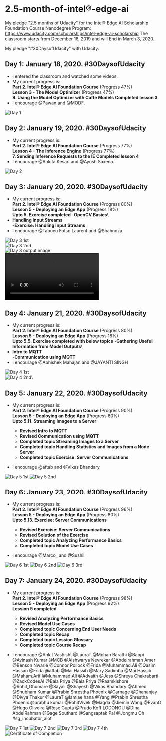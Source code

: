 # 2.5-month-of-intel®-edge-ai

My pledge "2.5 months of Udacity" for the Intel® Edge AI Scholarship Foundation Course Nanodegree Program:\
https://www.udacity.com/scholarships/intel-edge-ai-scholarship
The classroom starts from December 16, 2019 and will End in March 3, 2020.

My pledge "#30DaysofUdacity" with Udacity.
## Day 1: January 18, 2020. #30DaysofUdacity
- I entered the classroom and watched some videos.
- My current progress is:\
  **Part 2. Intel® Edge AI Foundation Course** (Progress 47%)\
  **Lesson 3 - The Model Optimizer** (Progress 47%)\
  **9. Using the Model Optimizer with Caffe Models**
  **Completed lesson 3**
- I encourage @Pawan and @MODF. 

![Day 1](images/day-01.png)


## Day 2: January 19, 2020. #30DaysofUdacity
- My current progress is:\
  **Part 2. Intel® Edge AI Foundation Course** (Progress 77%)\
  **Lesson 4 - The Inference Engine** (Progress 77%)\
  **7. Sending Inference Requests to the IE**
  **Completed lesson 4**
- I encourage @Ankita Kesari and @Ayush Saxena. 

![Day 2](images/day-02.png)


## Day 3: January 20, 2020. #30DaysofUdacity
- My current progress is:\
  **Part 2. Intel® Edge AI Foundation Course** (Progress 80%)\
  **Lesson 5 - Deploying an Edge App** (Progress 18%)\
  **Upto 5. Exercise completed**
  -**OpenCV Basics**\
 - **Handling Input Streams**\
  -**Exercise: Handling Input Streams**
- I encourage @Tabueu Fotso Laurent and @Shahnoza.

![Day 3 1st](images/day-03-1.png)\
![Day 3 2nd](images/day-03-2.png)\
![Day 3 output image](images/day-3-output.jpg)\
![Day 3 output video](videos/5-4-out.mp4)


## Day 4: January 21, 2020. #30DaysofUdacity
- My current progress is:\
  **Part 2. Intel® Edge AI Foundation Course** (Progress 80%)\
  **Lesson 5 - Deploying an Edge App** (Progress 18%)\
  **Upto 5.5. Exercise completed with below topics**
  -**Gathering Useful Information from Model Outputs**\
 - **Intro to MQTT**\
  -**Communication using MQTT**
- I encourage @Abhishek Mahajan and @JAYANTI SINGH 

![Day 4 1st](images/day-04-1.png)\
![Day 4 2nd](images/day-04-2.png)\


## Day 5: January 22, 2020. #30DaysofUdacity
- My current progress is:\
  **Part 2. Intel® Edge AI Foundation Course** (Progress 90%)\
  **Lesson 5 - Deploying an Edge App** (Progress 60%)\
  **Upto 5.11. Streaming Images to a Server**
  - **Revised Intro to MQTT**
  - **Revised Communication using MQTT**
  - **Completed topic Streaming Images to a Server**
  - **Completed topic Handling Statistics and Images from a Node Server**
  - **Completed topic Exercise: Server Communications**

- I encourage @aftab and @Vikas Bhandary

![Day 5 1st](images/day-05-1.png)
![Day 5 2nd](images/day-05-2.png)


## Day 6: January 23, 2020. #30DaysofUdacity
- My current progress is:\
  **Part 2. Intel® Edge AI Foundation Course** (Progress 96%)\
  **Lesson 5 - Deploying an Edge App** (Progress 80%)\
  **Upto 5.13. Exercise: Server Communications**
  - **Revised Exercise: Server Communications**
  - **Revised Solution of the Exercise**
  - **Completed topic Analyzing Performance Basics**
  - **Completed topic Model Use Cases**

- I encourage @Marco_ and @Sushil

![Day 6 1st](images/day-06-1.png)
![Day 6 2nd](images/day-06-2.png)
![Day 6 3rd](images/day-06-3.png)


## Day 7: January 24, 2020. #30DaysofUdacity
- My current progress is:\
  **Part 2. Intel® Edge AI Foundation Course** (Progress 98%)\
  **Lesson 5 - Deploying an Edge App** (Progress 92%)\
  **Lession 5 completed**
  - **Revised Analyzing Performance Basics**
  - **Revised Model Use Cases**
  - **Completed topic Concerning End User Needs**
  - **Completed topic Recap**
  - **Completed topic Lession Glossary**
  - **Completed topic Course Recap**


- I encourage @Ankit Vashisht @LauraT @Mohan Barathi @Bappi 
					@Avinash Kumar @MCB @Aishwarya Nevrekar 
					@Abdelrahman Amer @Benson Nwarie @Connor Pollock @Frida 
					@Muhammad.Ali @Qasim Hassan @Frida @aftab @Mai Hassib 
					@Mary Sadimba @Mai Hassib @Maham.Arif @Muhammad.Ali 
					@Advaith @Jess @Shreya Chakrabarti @ZackCodesAI @Bala Priya 
					@Bala Priya @Raamkishore @Rohit_Ghumare @Sayali @Shayekh 
					@Vikas Bhandary @Ahmed @Shubham Kumar @Prabin Shrestha Phoenix 
					@Carnage @Dhananjay @Divya Thakur @LauraT @lamiae hana 
					@Yang @Prabin Shrestha Phoenix @prabhu kumar @RohitVivek 
					@Magda @Jiemin Wang @EvanO @Hugo Oliveira @Rose Gupta 
					@Prudo Koff LODONOU @Dina AbdelRahman @Gage Southard 
					@Sangsaptak Pal @Jongmu Oh #sg_incubator_aiot

![Day 7 1st](images/day-07-1.png)
![Day 7 2nd](images/day-07-2.png)
![Day 7 3rd](images/day-07-3.png)
![Day 7 4th](images/day-07-4.png)
![Certificate of Completion](images/certificate-participant.jpg)